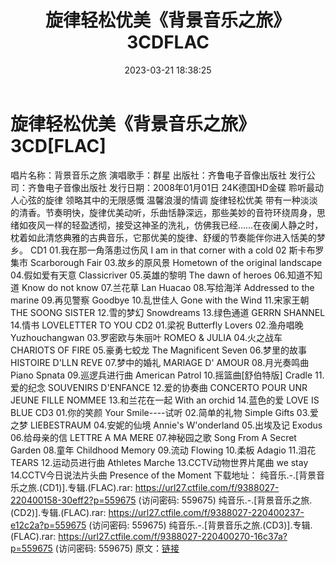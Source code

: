 ﻿---
title: 旋律轻松优美《背景音乐之旅》3CDFLAC
date: 2023-03-21 18:38:25
categories: 古典音乐、新世纪、纯音雅乐
tags: 纯音雅乐
---
# 旋律轻松优美《背景音乐之旅》3CD[FLAC]

唱片名称：背景音乐之旅
演唱歌手：群星
出版社：齐鲁电子音像出版社
发行公司：齐鲁电子音像出版社
发行日期：2008年01月01日
24K德国HD金碟
聆听最动人心弦的旋律 领略其中的无限感慨
温馨浪漫的情调 旋律轻松优美
带有一种淡淡的清香。节奏明快，旋律优美动听，乐曲恬静深远，那些美妙的音符环绕周身，思绪如夜风一样的轻盈透彻，接受这神圣的洗礼，仿佛我已经……在夜阑人静之时，枕着如此清悠典雅的古典音乐，它那优美的旋律、舒缓的节奏能伴你进入恬美的梦乡。
CD1
01.我在那一角落患过伤风 I am in that corner with a cold
02 斯卡布罗集市 Scarborough Fair
03.故乡的原风景 Hometown of the original landscape
04.假如爱有天意 Classicriver
05.英雄的黎明 The dawn of heroes
06.知道不知道 Know do not know
07.兰花草 Lan Huacao
08.写给海洋 Addressed to the marine
09.再见警察 Goodbye
10.乱世佳人 Gone with the Wind
11.宋家王朝 THE SOONG SISTER
12.雪的梦幻 Snowdreams
13.绿色通道 GERRN SHANNEL
14.情书 LOVELETTER TO YOU
CD2
01.梁祝 Butterfly Lovers
02.渔舟唱晚 Yuzhouchangwan
03.罗密欧与朱丽叶 ROMEO & JULIA
04.火之战车 CHARIOTS OF FIRE
05.豪勇七蛟龙 The Magnificent Seven
06.梦里的故事 HISTOIRE D'LLN REVE
07.梦中的婚礼 MARIAGE D' AMOUR
08.月光奏鸣曲 Piano Spnata
09.巡逻兵进行曲 American Patrol
10.摇篮曲[舒伯特版] Cradle
11.爱的纪念 SOUVENIRS D'ENFANCE
12.爱的协奏曲 CONCERTO POUR UNR JEUNE FILLE NOMMEE
13.和兰花在一起 With an orchid
14.蓝色的爱 LOVE IS BLUE
CD3
01.你的笑颜 Your
Smile----试听
02.简单的礼物 Simple Gifts
03.爱之梦 LIEBESTRAUM
04.安妮的仙境 Annie's W'onderland
05.出埃及记 Exodus
06.给母亲的信 LETTRE A MA MERE
07.神秘园之歌 Song From A Secret Garden
08.童年 Childhood Memory
09.流动 Flowing
10.柔板 Adagio
11.泪花 TEARS
12.运动员进行曲 Athletes Marche
13.CCTV动物世界片尾曲 we stay
14.CCTV今日说法片头曲 Presence of the Moment
下载地址：
纯音乐.-.[背景音乐之旅.(CD1)].专辑.(FLAC).rar: https://url27.ctfile.com/f/9388027-220400158-30eff2?p=559675
(访问密码: 559675)
纯音乐.-.[背景音乐之旅.(CD2)].专辑.(FLAC).rar: https://url27.ctfile.com/f/9388027-220400237-e12c2a?p=559675
(访问密码: 559675)
纯音乐.-.[背景音乐之旅.(CD3)].专辑.(FLAC).rar: https://url27.ctfile.com/f/9388027-220400270-16c37a?p=559675
(访问密码: 559675)
原文：[链接](https://blog.sina.com.cn/s/blog_1647c7e760103112v.html)
